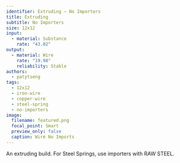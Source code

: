 ```yaml
---
identifier: Extruding – No Importers
title: Extruding
subtitle: No Importers
size: 12x12
input:
  - material: Substance
    rate: "43.02"
output:
  - material: Wire
    rate: "19.98"
    reliability: Stable
authors:
  - patytseng
tags:
  - 12x12
  - iron-wire
  - copper-wire
  - steel-spring
  - no-importers
image:
  filename: featured.png
  focal_point: Smart
  preview_only: false
  caption: Wire No Imports
---
```

An extruding build. For Steel Springs, use importers with RAW STEEL.